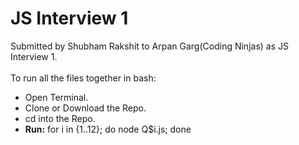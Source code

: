 # JS Interview 1
Submitted by Shubham Rakshit to Arpan Garg(Coding Ninjas) as JS Interview 1. <br/><br/>
To run all the files together in bash:
<ul>
  <li>Open Terminal. </li>
  <li>Clone or Download the Repo. </li>
  <li>cd into the Repo. </li>
  <li><strong>Run:</strong> for i in {1..12}; do node Q$i.js; done </li>
</ul>
